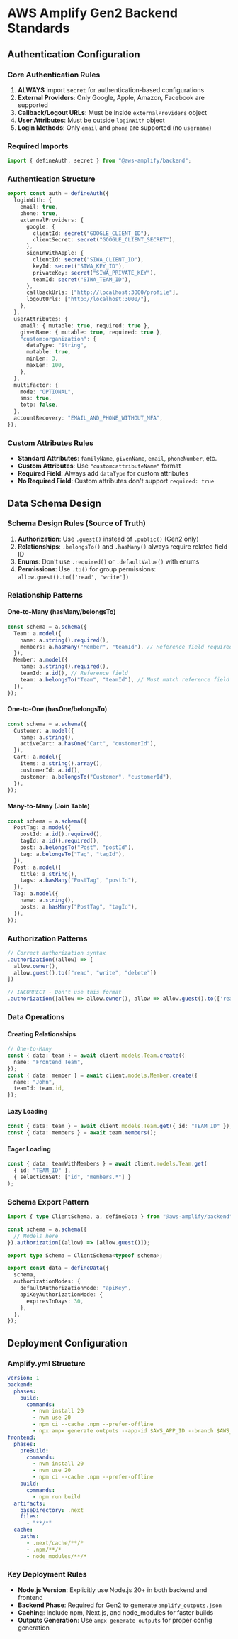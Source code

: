 # AWS Amplify Gen2 Backend Standards

## Authentication Configuration

### Core Authentication Rules
1. **ALWAYS** import `secret` for authentication-based configurations
2. **External Providers**: Only Google, Apple, Amazon, Facebook are supported
3. **Callback/Logout URLs**: Must be inside `externalProviders` object
4. **User Attributes**: Must be outside `loginWith` object
5. **Login Methods**: Only `email` and `phone` are supported (no `username`)

### Required Imports
```typescript
import { defineAuth, secret } from "@aws-amplify/backend";
```

### Authentication Structure
```typescript
export const auth = defineAuth({
  loginWith: {
    email: true,
    phone: true,
    externalProviders: {
      google: {
        clientId: secret("GOOGLE_CLIENT_ID"),
        clientSecret: secret("GOOGLE_CLIENT_SECRET"),
      },
      signInWithApple: {
        clientId: secret("SIWA_CLIENT_ID"),
        keyId: secret("SIWA_KEY_ID"),
        privateKey: secret("SIWA_PRIVATE_KEY"),
        teamId: secret("SIWA_TEAM_ID"),
      },
      callbackUrls: ["http://localhost:3000/profile"],
      logoutUrls: ["http://localhost:3000/"],
    },
  },
  userAttributes: {
    email: { mutable: true, required: true },
    givenName: { mutable: true, required: true },
    "custom:organization": {
      dataType: "String",
      mutable: true,
      minLen: 3,
      maxLen: 100,
    },
  },
  multifactor: {
    mode: "OPTIONAL",
    sms: true,
    totp: false,
  },
  accountRecovery: "EMAIL_AND_PHONE_WITHOUT_MFA",
});
```

### Custom Attributes Rules
- **Standard Attributes**: `familyName`, `givenName`, `email`, `phoneNumber`, etc.
- **Custom Attributes**: Use `"custom:attributeName"` format
- **Required Field**: Always add `dataType` for custom attributes
- **No Required Field**: Custom attributes don't support `required: true`

## Data Schema Design

### Schema Design Rules (Source of Truth)
1. **Authorization**: Use `.guest()` instead of `.public()` (Gen2 only)
2. **Relationships**: `.belongsTo()` and `.hasMany()` always require related field ID
3. **Enums**: Don't use `.required()` or `.defaultValue()` with enums
4. **Permissions**: Use `.to()` for group permissions: `allow.guest().to(['read', 'write'])`

### Relationship Patterns

#### One-to-Many (hasMany/belongsTo)
```typescript
const schema = a.schema({
  Team: a.model({
    name: a.string().required(),
    members: a.hasMany("Member", "teamId"), // Reference field required
  }),
  Member: a.model({
    name: a.string().required(),
    teamId: a.id(), // Reference field
    team: a.belongsTo("Team", "teamId"), // Must match reference field
  }),
});
```

#### One-to-One (hasOne/belongsTo)
```typescript
const schema = a.schema({
  Customer: a.model({
    name: a.string(),
    activeCart: a.hasOne("Cart", "customerId"),
  }),
  Cart: a.model({
    items: a.string().array(),
    customerId: a.id(),
    customer: a.belongsTo("Customer", "customerId"),
  }),
});
```

#### Many-to-Many (Join Table)
```typescript
const schema = a.schema({
  PostTag: a.model({
    postId: a.id().required(),
    tagId: a.id().required(),
    post: a.belongsTo("Post", "postId"),
    tag: a.belongsTo("Tag", "tagId"),
  }),
  Post: a.model({
    title: a.string(),
    tags: a.hasMany("PostTag", "postId"),
  }),
  Tag: a.model({
    name: a.string(),
    posts: a.hasMany("PostTag", "tagId"),
  }),
});
```

### Authorization Patterns
```typescript
// Correct authorization syntax
.authorization((allow) => [
  allow.owner(),
  allow.guest().to(["read", "write", "delete"])
])

// INCORRECT - Don't use this format
.authorization([allow => allow.owner(), allow => allow.guest().to(['read'])])
```

### Data Operations

#### Creating Relationships
```typescript
// One-to-Many
const { data: team } = await client.models.Team.create({
  name: "Frontend Team",
});
const { data: member } = await client.models.Member.create({
  name: "John",
  teamId: team.id,
});
```

#### Lazy Loading
```typescript
const { data: team } = await client.models.Team.get({ id: "TEAM_ID" });
const { data: members } = await team.members();
```

#### Eager Loading
```typescript
const { data: teamWithMembers } = await client.models.Team.get(
  { id: "TEAM_ID" },
  { selectionSet: ["id", "members.*"] }
);
```

### Schema Export Pattern
```typescript
import { type ClientSchema, a, defineData } from "@aws-amplify/backend";

const schema = a.schema({
  // Models here
}).authorization((allow) => [allow.guest()]);

export type Schema = ClientSchema<typeof schema>;

export const data = defineData({
  schema,
  authorizationModes: {
    defaultAuthorizationMode: "apiKey",
    apiKeyAuthorizationMode: {
      expiresInDays: 30,
    },
  },
});
```

## Deployment Configuration

### Amplify.yml Structure
```yaml
version: 1
backend:
  phases:
    build:
      commands:
        - nvm install 20
        - nvm use 20
        - npm ci --cache .npm --prefer-offline
        - npx ampx generate outputs --app-id $AWS_APP_ID --branch $AWS_BRANCH --format json
frontend:
  phases:
    preBuild:
      commands:
        - nvm install 20
        - nvm use 20
        - npm ci --cache .npm --prefer-offline
    build:
      commands:
        - npm run build
  artifacts:
    baseDirectory: .next
    files:
      - "**/*"
  cache:
    paths:
      - .next/cache/**/*
      - .npm/**/*
      - node_modules/**/*
```

### Key Deployment Rules
- **Node.js Version**: Explicitly use Node.js 20+ in both backend and frontend
- **Backend Phase**: Required for Gen2 to generate `amplify_outputs.json`
- **Caching**: Include npm, Next.js, and node_modules for faster builds
- **Outputs Generation**: Use `ampx generate outputs` for proper config generation